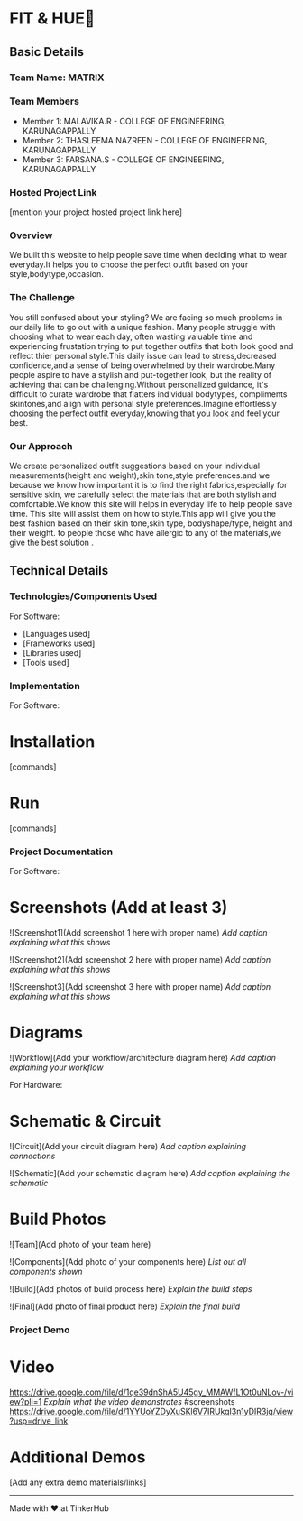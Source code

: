 # FIT & HUE🎯


## Basic Details
### Team Name: MATRIX


### Team Members
- Member 1: MALAVIKA.R - COLLEGE OF ENGINEERING, KARUNAGAPPALLY
- Member 2: THASLEEMA NAZREEN - COLLEGE OF ENGINEERING, KARUNAGAPPALLY
- Member 3: FARSANA.S - COLLEGE OF ENGINEERING, KARUNAGAPPALLY

### Hosted Project Link
[mention your project hosted project link here]

### Overview
We built this website to help people save time when deciding what to wear everyday.It helps you to choose the perfect outfit based on your style,bodytype,occasion.

### The Challenge
You still confused about your styling? We are facing so much problems in our daily life to go out with a unique fashion. Many people struggle with choosing what to wear each day, often wasting valuable time and experiencing frustation trying to put together outfits that both look good and reflect thier personal style.This daily issue can lead to stress,decreased confidence,and a sense of being overwhelmed by their wardrobe.Many people aspire to have a stylish and put-together look, but the reality of achieving that can be challenging.Without personalized guidance, it's difficult to curate wardrobe that flatters individual bodytypes, compliments skintones,and align with personal style preferences.Imagine effortlessly choosing the perfect outfit everyday,knowing that you look and feel your best.

### Our Approach
We create personalized outfit suggestions based on your individual measurements(height and weight),skin tone,style preferences.and we because we know how important it is to find the right fabrics,especially for sensitive skin, we carefully select the materials that are both stylish and comfortable.We know this site will helps in everyday life to help people save time. This site will assist them on how to style.This app will give you the best fashion based on their skin tone,skin type, bodyshape/type, height and their weight. to people those who have allergic to any of the materials,we give the best solution .

## Technical Details
### Technologies/Components Used
For Software:
- [Languages used]
- [Frameworks used]
- [Libraries used]
- [Tools used]


### Implementation
For Software:
# Installation
[commands]

# Run
[commands]

### Project Documentation
For Software:

# Screenshots (Add at least 3)
![Screenshot1](Add screenshot 1 here with proper name)
*Add caption explaining what this shows*

![Screenshot2](Add screenshot 2 here with proper name)
*Add caption explaining what this shows*

![Screenshot3](Add screenshot 3 here with proper name)
*Add caption explaining what this shows*

# Diagrams
![Workflow](Add your workflow/architecture diagram here)
*Add caption explaining your workflow*

For Hardware:

# Schematic & Circuit
![Circuit](Add your circuit diagram here)
*Add caption explaining connections*

![Schematic](Add your schematic diagram here)
*Add caption explaining the schematic*

# Build Photos
![Team](Add photo of your team here)


![Components](Add photo of your components here)
*List out all components shown*

![Build](Add photos of build process here)
*Explain the build steps*

![Final](Add photo of final product here)
*Explain the final build*

### Project Demo
# Video
https://drive.google.com/file/d/1qe39dnShA5U45gy_MMAWfL1Ot0uNLov-/view?pli=1
*Explain what the video demonstrates*
#screenshots
https://drive.google.com/file/d/1YYUoYZDyXuSKl6V7IRUkqI3n1yDIR3jq/view?usp=drive_link

# Additional Demos
[Add any extra demo materials/links]



---
Made with ❤️ at TinkerHub
